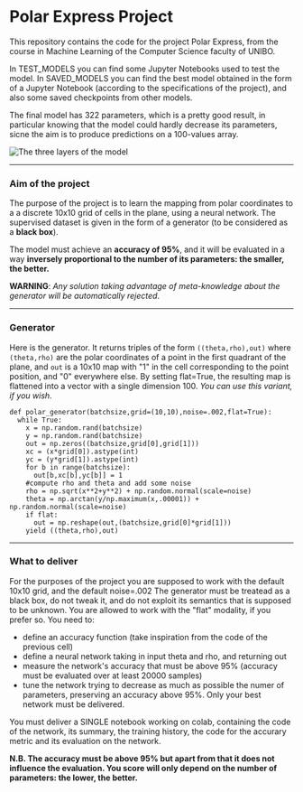 # Polar Express Project


This repository contains the code for the project Polar Express, from the course in Machine Learning of the Computer Science faculty of UNIBO.

In TEST_MODELS you can find some Jupyter Notebooks used to test the model.
In SAVED_MODELS you can find the best model obtained in the form of a Jupyter Notebook (according to the specifications of the project), and also some saved checkpoints from other models.

The final model has 322 parameters, which is a pretty good result, in particular knowing that the model could hardly decrease its parameters, sicne the aim is to produce predictions on a 100-values array.

![The three layers of the model](https://raw.githubusercontent.com/Postitisnt/polar_express/main/img/polar_express.jpeg?token=GHSAT0AAAAAAB24VLR2INRPDLTFZWJHHIZYY6BX62A)

------------------
### Aim of the project

The purpose of the project is to learn the mapping from polar coordinates to a a discrete 10x10 grid of cells in the plane, using a neural network. 
The supervised dataset is given in the form of a generator (to be considered as a **black box**).

The model must achieve an **accuracy of 95%**, and it will be evaluated in a way **inversely proportional to the number of its parameters: the smaller, the better.**

**WARNING**: *Any solution taking advantage of meta-knowledge about the generator will be automatically rejected*.

------------------
### Generator
Here is the generator. It returns triples of the form ```((theta,rho),out)``` where ```(theta,rho)``` are the polar coordinates of a point in the first quadrant of the plane, and ```out``` is a 10x10 map with "1" in the cell corresponding to the point position, and "0" everywhere else.
By setting flat=True, the resulting map is flattened into a vector with a single dimension 100. *You can use this variant, if you wish*.

```
def polar_generator(batchsize,grid=(10,10),noise=.002,flat=True):
  while True:
    x = np.random.rand(batchsize)
    y = np.random.rand(batchsize)
    out = np.zeros((batchsize,grid[0],grid[1]))
    xc = (x*grid[0]).astype(int)
    yc = (y*grid[1]).astype(int)
    for b in range(batchsize):
      out[b,xc[b],yc[b]] = 1
    #compute rho and theta and add some noise
    rho = np.sqrt(x**2+y**2) + np.random.normal(scale=noise)
    theta = np.arctan(y/np.maximum(x,.00001)) + np.random.normal(scale=noise)
    if flat:
      out = np.reshape(out,(batchsize,grid[0]*grid[1]))
    yield ((theta,rho),out)
```

------------------

### What to deliver

For the purposes of the project you are supposed to work with the default 10x10 grid, and the default noise=.002
The generator must be treatead as a black box, do not tweak it, and do not exploit its semantics that is supposed to be unknown. You are allowed to work with the "flat" modality, if you prefer so.
You need to:
- define an accuracy function (take inspiration from the code of the previous cell)
- define a neural network taking in input theta and rho, and returning out
- measure the network's accuracy that must be above 95% (accuracy must be evaluated over at least 20000 samples)
- tune the network trying to decrease as much as possible the numer of parameters, preserving an accuracy above 95%. Only your best network must be delivered.


You must deliver a SINGLE notebook working on colab, containing the code of the network, its summary, the training history, the code for the accurary metric and its evaluation on the network.


**N.B. The accuracy must be above 95% but apart from that it does not influence the evaluation. You score will only depend on the number of parameters: the lower, the better.**
